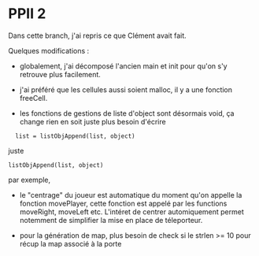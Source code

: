 # PPII 2

Dans cette branch, j'ai repris ce que Clément avait fait.

Quelques modifications :

- globalement, j'ai décomposé l'ancien main et init pour qu'on s'y retrouve plus facilement.
- j'ai préféré que les cellules aussi soient malloc, il y a une fonction freeCell.

- les fonctions de gestions de liste d'object sont désormais void, ça change rien en soit juste plus besoin d'écrire

```
  list = listObjAppend(list, object)

```

juste

```
listObjAppend(list, object)
```

par exemple,

- le "centrage" du joueur est automatique du moment qu'on appelle la fonction movePlayer, cette fonction est appelé par les functions moveRight, moveLeft etc. L'intéret de centrer automiquement permet notemment de simplifier la mise en place de téleporteur.

- pour la génération de map, plus besoin de check si le strlen >= 10 pour récup la map associé à la porte
